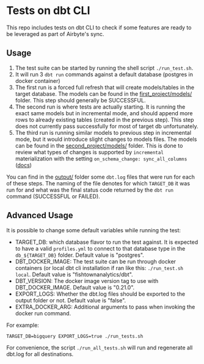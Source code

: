 # Tests on dbt CLI

This repo includes tests on dbt CLI to check if some features are ready to be leveraged as part of Airbyte's sync.

## Usage

1. The test suite can be started by running the shell script `./run_test.sh`.
2. It will run 3 `dbt run` commands against a default database (postgres in docker container)
3. The first run is a forced full refresh that will create models/tables in the target database. The models can be found in the [first_project/models/](first_project/models) folder. This step should generally be SUCCESSFUL.
4. The second run is where tests are actually starting. It is running the exact same models but in incremental mode, and should append more rows to already existing tables (created in the previous step). This step does not currently pass successfully for most of target db unfortunately.
5. The third run is running similar models to previous step in incremental mode, but it would introduce slight changes to models files. The models can be found in the [second_project/models/](second_project/models) folder. This is done to review what types of changes is supported by `incremental` materialization with the setting `on_schema_change: sync_all_columns` ([docs](https://docs.getdbt.com/docs/building-a-dbt-project/building-models/configuring-incremental-models#what-if-the-columns-of-my-incremental-model-change))

You can find in the [output/](output/) folder some `dbt.log` files that were run for each of these steps.
The naming of the file denotes for which `TARGET_DB` it was run for and what was the final status code returned by the `dbt run` command (SUCCESSFUL or FAILED).

## Advanced Usage

It is possible to change some default variables while running the test:

- TARGET_DB: which database flavor to run the test against. It is expected to have a valid `profiles.yml` to connect to that database type in the `db_${TARGET_DB}` folder. Default value is "postgres".
- DBT_DOCKER_IMAGE: The test suite can be run through docker containers (or local dbt cli installation if ran like this: `./run_test.sh local`. Default value is "fishtownanalytics/dbt".
- DBT_VERSION: The docker image version tag to use with DBT_DOCKER_IMAGE. Default value is "0.21.0".
- EXPORT_LOGS: Whether the dbt.log files should be exported to the output folder or not. Default value is "false".
- EXTRA_DOCKER_ARG: Additional arguments to pass when invoking the docker run command.

For example:

    TARGET_DB=bigquery EXPORT_LOGS=true ./run_tests.sh

For convenience, the script `./run_all_tests.sh` will run and regenerate all dbt.log for all destinations.